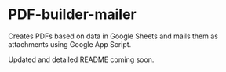 # PDF-builder-mailer
Creates PDFs based on data in Google Sheets and mails them as attachments using Google App Script.

Updated and detailed README coming soon.
